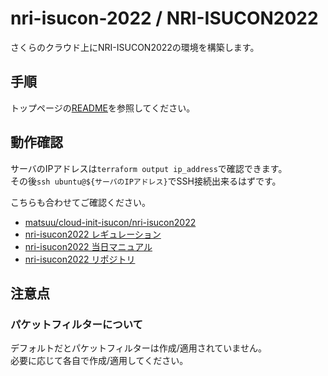 # nri-isucon-2022 / NRI-ISUCON2022

さくらのクラウド上にNRI-ISUCON2022の環境を構築します。

## 手順

トップページの[README](../README.md)を参照してください。

## 動作確認

サーバのIPアドレスは`terraform output ip_address`で確認できます。  
その後`ssh ubuntu@${サーバのIPアドレス}`でSSH接続出来るはずです。

こちらも合わせてご確認ください。

* [matsuu/cloud-init-isucon/nri-isucon2022](https://github.com/matsuu/cloud-init-isucon/tree/main/nri-isucon2022)
* [nri-isucon2022 レギュレーション](https://github.com/nri-isucon/nri-isucon2022/blob/main/docs/regulation.md)
* [nri-isucon2022 当日マニュアル](https://github.com/nri-isucon/nri-isucon2022/blob/main/docs/manual.md)
* [nri-isucon2022 リポジトリ](https://github.com/nri-isucon/nri-isucon2022)

## 注意点

### パケットフィルターについて

デフォルトだとパケットフィルターは作成/適用されていません。  
必要に応じて各自で作成/適用してください。
